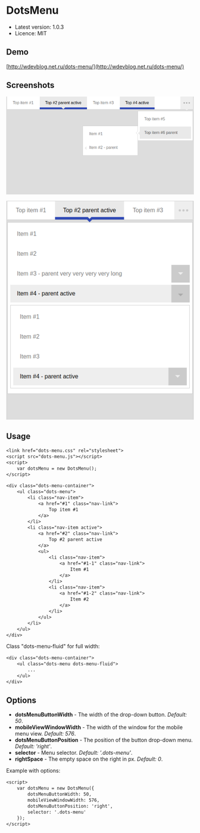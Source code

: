 DotsMenu
========

- Latest version: 1.0.3
- Licence: MIT

Demo
----

[http://wdevblog.net.ru/dots-menu/](http://wdevblog.net.ru/dots-menu/)

Screenshots
-----------

![DropMenu - screenshot #1](https://raw.githubusercontent.com/andchir/dots-menu/master/screenshots/screenshot01.png?raw=true "DropMenu - screenshot #1")

![DropMenu - screenshot #2](https://raw.githubusercontent.com/andchir/dots-menu/master/screenshots/screenshot02.png?raw=true "DropMenu - screenshot #2")

Usage
-----

~~~
<link href="dots-menu.css" rel="stylesheet">
<script src="dots-menu.js"></script>
<script>
    var dotsMenu = new DotsMenu();
</script>
~~~

~~~
<div class="dots-menu-container">
    <ul class="dots-menu">
        <li class="nav-item">
            <a href="#1" class="nav-link">
                Top item #1
            </a>
        </li>
        <li class="nav-item active">
            <a href="#2" class="nav-link">
                Top #2 parent active
            </a>
            <ul>
                <li class="nav-item">
                    <a href="#1-1" class="nav-link">
                        Item #1
                    </a>
                </li>
                <li class="nav-item">
                    <a href="#1-2" class="nav-link">
                        Item #2
                    </a>
                </li>
            </ul>
        </li>
    </ul>
</div>
~~~

Class "dots-menu-fluid" for full width:
~~~
<div class="dots-menu-container">
    <ul class="dots-menu dots-menu-fluid">
        ...
    </ul>
</div>
~~~

Options
-------

- **dotsMenuButtonWidth** - The width of the drop-down button. _Default: 50_.
- **mobileViewWindowWidth** - The width of the window for the mobile menu view. _Default: 576_.
- **dotsMenuButtonPosition** - The position of the button drop-down menu. _Default: 'right'_.
- **selector** - Menu selector. _Default: '.dots-menu'_.
- **rightSpace** - The empty space on the right in px. _Default: 0_.

Example with options:
~~~
<script>
    var dotsMenu = new DotsMenu({
        dotsMenuButtonWidth: 50,
        mobileViewWindowWidth: 576,
        dotsMenuButtonPosition: 'right',
        selector: '.dots-menu'
    });
</script>
~~~
